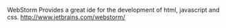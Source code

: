 WebStorm
Provides a great ide for the development of html, javascript and css.
http://www.jetbrains.com/webstorm/

